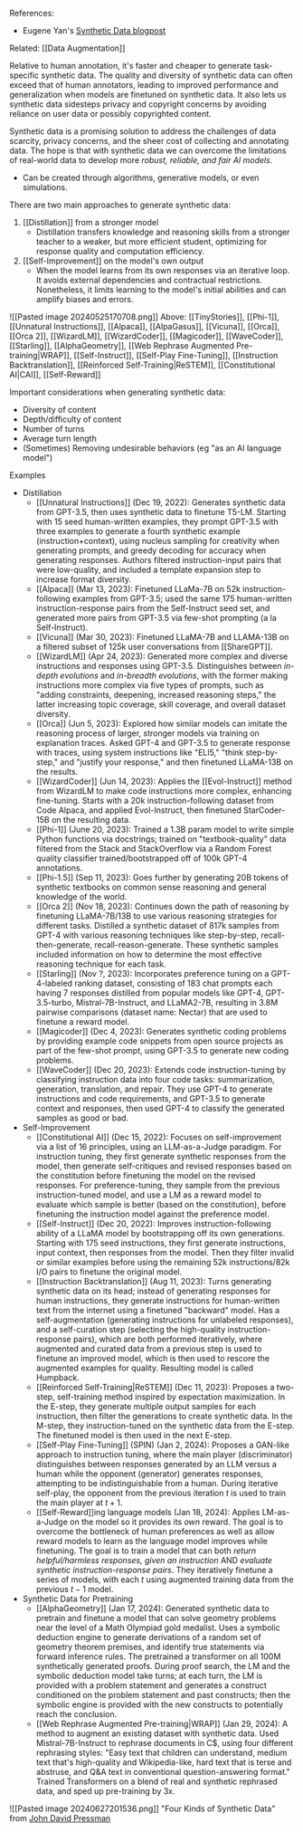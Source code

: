 References:
- Eugene Yan's [Synthetic Data blogpost](https://eugeneyan.com/writing/synthetic/)

Related: [[Data Augmentation]]

Relative to human annotation, it's faster and cheaper to generate task-specific synthetic data. The quality and diversity of synthetic data can often exceed that of human annotators, leading to improved performance and generalization when models are finetuned on synthetic data. It also lets us synthetic data sidesteps privacy and copyright concerns by avoiding reliance on user data or possibly copyrighted content.

Synthetic data is a promising solution to address the challenges of data scarcity, privacy concerns, and the sheer cost of collecting and annotating data. The hope is that with synthetic data we can overcome the limitations of real-world data to develop more *robust, reliable, and fair AI models*.
- Can be created through algorithms, generative models, or even simulations.

There are two main approaches to generate synthetic data:
1. [[Distillation]] from a stronger model
	- Distillation transfers knowledge and reasoning skills from a stronger teacher to a weaker, but more efficient student, optimizing for response quality and computation efficiency.
2. [[Self-Improvement]] on the model's own output
	- When the model learns from its own responses via an iterative loop. It avoids external dependencies and contractual restrictions. Nonetheless, it limits learning to the model's initial abilities and can amplify biases and errors.

![[Pasted image 20240525170708.png]]
Above: [[TinyStories]], [[Phi-1]], [[Unnatural Instructions]], [[Alpaca]], [[AlpaGasus]], [[Vicuna]], [[Orca]], [[Orca 2]], [[WizardLM]], [[WizardCoder]], [[Magicoder]], [[WaveCoder]], [[Starling]], [[AlphaGeometry]], [[Web Rephrase Augmented Pre-training|WRAP]], [[Self-Instruct]], [[Self-Play Fine-Tuning]], [[Instruction Backtranslation]], [[Reinforced Self-Training|ReSTEM]], [[Constitutional AI|CAI]], [[Self-Reward]]

Important considerations when generating synthetic data:
- Diversity of content
- Depth/difficulty of content
- Number of turns
- Average turn length
- (Sometimes) Removing undesirable behaviors (eg "as an AI language model")

Examples
- Distillation
	- [[Unnatural Instructions]] (Dec 19, 2022): Generates synthetic data from GPT-3.5, then uses synthetic data to finetune T5-LM. Starting with 15 seed human-written examples, they prompt GPT-3.5 with three examples to generate a fourth synthetic example (instruction+context), using nucleus sampling for creativity when generating prompts, and greedy decoding for accuracy when generating responses. Authors filtered instruction-input pairs that were low-quality, and included a template expansion step to increase format diversity.
	- [[Alpaca]] (Mar 13, 2023): Finetuned LLaMa-7B on 52k instruction-following examples from GPT-3.5; used the same 175 human-written instruction-response pairs from the Self-Instruct seed set, and generated more pairs from GPT-3.5 via few-shot prompting (a la Self-Instruct).
	- [[Vicuna]] (Mar 30, 2023): Finetuned LLaMA-7B and LLAMA-13B on a filtered subset of 125k user conversations from [[ShareGPT]].
	- [[WizardLM]] (Apr 24, 2023): Generated more complex and diverse instructions and responses using GPT-3.5. Distinguishes between *in-depth evolutions* and *in-breadth evolutions*, with the former making instructions more complex via five types of prompts, such as "adding constraints, deepening, increased reasoning steps," the latter increasing topic coverage, skill coverage, and overall dataset diversity.
	- [[Orca]] (Jun 5, 2023): Explored how similar models can imitate the reasoning process of larger, stronger models via training on explanation traces. Asked GPT-4 and GPT-3.5 to generate response with traces, using system instructions like "ELI5," "think step-by-step," and "justify your response," and then finetuned LLaMA-13B on the results.
	-  [[WizardCoder]] (Jun 14, 2023): Applies the [[Evol-Instruct]] method from WizardLM to make code instructions more complex, enhancing fine-tuning. Starts with a 20k instruction-following dataset from Code Alpaca, and applied Evol-Instruct, then finetuned StarCoder-15B on the resulting data.
	- [[Phi-1]] (June 20, 2023): Trained a 1.3B param model to write simple Python functions via docstrings; trained on "textbook-quality" data filtered from the Stack and StackOverflow via a Random Forest quality classifier trained/bootstrapped off of 100k GPT-4 annotations.
	- [[Phi-1.5]] (Sep 11, 2023): Goes further by generating 20B tokens of synthetic textbooks on common sense reasoning and general knowledge of the world.
	- [[Orca 2]] (Nov 18, 2023): Continues down the path of reasoning by finetuning LLaMA-7B/13B to use various reasoning strategies for different tasks. Distilled a synthetic dataset of 817k samples from GPT-4 with various reasoning techniques like step-by-step, recall-then-generate, recall-reason-generate. These synthetic samples included information on how to determine the most effective reasoning technique for each task.
	- [[Starling]] (Nov ?, 2023): Incorporates preference tuning on a GPT-4-labeled ranking dataset, consisting of 183 chat prompts each having 7 responses distilled from popular models like GPT-4, GPT-3.5-turbo, Mistral-7B-Instruct, and LLaMA2-7B, resulting in 3.8M pairwise comparisons (dataset name: Nectar) that are used to finetune a reward model.
	- [[Magicoder]] (Dec 4, 2023): Generates synthetic coding problems by providing example code snippets from open source projects as part of the few-shot prompt, using GPT-3.5 to generate new coding problems. 
	- [[WaveCoder]] (Dec 20, 2023): Extends code instruction-tuning by classifying instruction data into four code tasks: summarization, generation, translation, and repair. They use GPT-4 to generate instructions and code requirements, and GPT-3.5 to generate context and responses, then used GPT-4 to classify the generated samples as good or bad.
- Self-Improvement
	- [[Constitutional AI]] (Dec 15, 2022): Focuses on self-improvement via a list of 16 principles, using an LLM-as-a-Judge paradigm. For instruction tuning, they first generate synthetic responses from the model, then generate self-critiques and revised responses based on the constitution before finetuning the model on the revised responses. For preference-tuning, they sample from the previous instruction-tuned model, and use a LM as a reward model to evaluate which sample is better (based on the constitution), before finetuning the instruction model against the preference model.
	- [[Self-Instruct]] (Dec 20, 2022): Improves instruction-following ability of a LLaMA model by bootstrapping off its own generations. Starting with 175 seed instructions, they first generate instructions, input context, then responses from the model. Then they filter invalid or similar examples before using the remaining 52k instructions/82k I/O pairs to finetune the original model.
	- [[Instruction Backtranslation]] (Aug 11, 2023): Turns generating synthetic data on its head; instead of generating responses for human instructions, they generate instructions for human-written text from the internet using a finetuned "backward" model. Has a self-augmentation (generating instructions for unlabeled responses), and a self-curation step (selecting the high-quality instruction-response pairs), which are both performed iteratively, where augmented and curated data from a previous step is used to finetune an improved model, which is then used to rescore the augmented examples for quality. Resulting model is called Humpback.
	- [[Reinforced Self-Training|ReSTEM]] (Dec 11, 2023): Proposes a two-step, self-training method inspired by expectation maximization. In the E-step, they generate multiple output samples for each instruction, then filter the generations to create synthetic data. In the M-step, they instruction-tuned on the synthetic data from the E-step. The finetuned model is then used in the next E-step.
	- [[Self-Play Fine-Tuning]] (SPIN) (Jan 2, 2024): Proposes a GAN-like approach to instruction tuning, where the main player (discriminator) distinguishes between responses generated by an LLM versus a human while the opponent (generator) generates responses, attempting to be indistinguishable from a human. During iterative self-play, the opponent from the previous iteration $t$ is used to train the main player at $t+1$. 
	- [[Self-Reward]]ing language models (Jan 18, 2024): Applies LM-as-a-Judge on the model so it provides its *own* reward. The goal is to overcome the bottleneck of human preferences as well as allow reward models to learn as the language model improves while finetuning. The goal is to train a model that can both *return helpful/harmless responses, given an instruction* AND *evaluate synthetic instruction-response pairs*. They iteratively finetune a series of models, with each $t$ using augmented training data from the previous $t-1$ model.
- Synthetic Data for Pretraining
	- [[AlphaGeometry]] (Jan 17, 2024): Generated synthetic data to pretrain and finetune a model that can solve geometry problems near the level of a Math Olympiad gold medalist. Uses a symbolic deduction engine to generate derivations of a random set of geometry theorem premises, and identify true statements via forward inference rules. The pretrained a transformer on all 100M synthetically generated proofs. During proof search, the LM and the symbolic deduction model take turns; at each turn, the LM is provided with a problem statement and generates a construct conditioned on the problem statement and past constructs;  then the symbolic engine is provided with the new constructs to potentially reach the conclusion.
	- [[Web Rephrase Augmented Pre-training|WRAP]] (Jan 29, 2024): A method to augment an existing dataset with synthetic data. Used Mistral-7B-Instruct to rephrase documents in C$, using four different rephrasing styles: "Easy text that children can understand, medium text that's high-quality and Wikipedia-like, hard text that is terse and abstruse, and Q&A text in conventional question-answering format." Trained Transformers on a blend of real and synthetic rephrased data, and sped up pre-training by 3x.

![[Pasted image 20240627201536.png]]
"Four Kinds of Synthetic Data" from [John David Pressman](https://x.com/jd_pressman/status/1797396190210015716)
